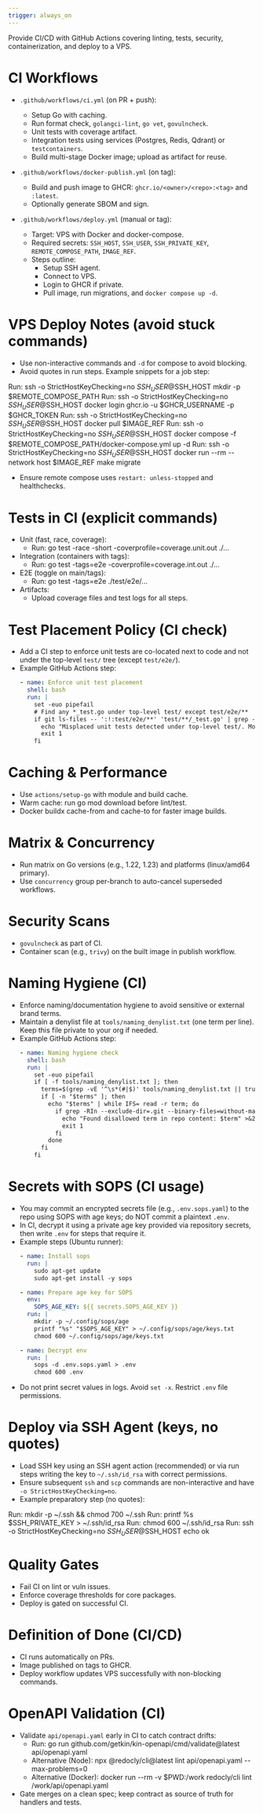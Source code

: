 ```yaml
---
trigger: always_on
---
```


Provide CI/CD with GitHub Actions covering linting, tests, security, containerization, and deploy to a VPS.

# CI Workflows
- `.github/workflows/ci.yml` (on PR + push):
  - Setup Go with caching.
  - Run format check, `golangci-lint`, `go vet`, `govulncheck`.
  - Unit tests with coverage artifact.
  - Integration tests using services (Postgres, Redis, Qdrant) or `testcontainers`.
  - Build multi-stage Docker image; upload as artifact for reuse.

- `.github/workflows/docker-publish.yml` (on tag):
  - Build and push image to GHCR: `ghcr.io/<owner>/<repo>:<tag>` and `:latest`.
  - Optionally generate SBOM and sign.

- `.github/workflows/deploy.yml` (manual or tag):
  - Target: VPS with Docker and docker-compose.
  - Required secrets: `SSH_HOST`, `SSH_USER`, `SSH_PRIVATE_KEY`, `REMOTE_COMPOSE_PATH`, `IMAGE_REF`.
  - Steps outline:
    - Setup SSH agent.
    - Connect to VPS.
    - Login to GHCR if private.
    - Pull image, run migrations, and `docker compose up -d`.

# VPS Deploy Notes (avoid stuck commands)
- Use non-interactive commands and `-d` for compose to avoid blocking.
- Avoid quotes in run steps. Example snippets for a job step:

Run: ssh -o StrictHostKeyChecking=no $SSH_USER@$SSH_HOST mkdir -p $REMOTE_COMPOSE_PATH
Run: ssh -o StrictHostKeyChecking=no $SSH_USER@$SSH_HOST docker login ghcr.io -u $GHCR_USERNAME -p $GHCR_TOKEN
Run: ssh -o StrictHostKeyChecking=no $SSH_USER@$SSH_HOST docker pull $IMAGE_REF
Run: ssh -o StrictHostKeyChecking=no $SSH_USER@$SSH_HOST docker compose -f $REMOTE_COMPOSE_PATH/docker-compose.yml up -d
Run: ssh -o StrictHostKeyChecking=no $SSH_USER@$SSH_HOST docker run --rm --network host $IMAGE_REF make migrate

- Ensure remote compose uses `restart: unless-stopped` and healthchecks.

# Tests in CI (explicit commands)
- Unit (fast, race, coverage):
  - Run: go test -race -short -coverprofile=coverage.unit.out ./...
- Integration (containers with tags):
  - Run: go test -tags=e2e -coverprofile=coverage.int.out ./...
- E2E (toggle on main/tags):
  - Run: go test -tags=e2e ./test/e2e/...
- Artifacts:
  - Upload coverage files and test logs for all steps.

# Test Placement Policy (CI check)
- Add a CI step to enforce unit tests are co-located next to code and not under the top-level `test/` tree (except `test/e2e/`).
- Example GitHub Actions step:
  ```yaml
  - name: Enforce unit test placement
    shell: bash
    run: |
      set -euo pipefail
      # Find any *_test.go under top-level test/ except test/e2e/**
      if git ls-files -- ':!:test/e2e/**' 'test/**/_test.go' | grep -E '.+'; then
        echo "Misplaced unit tests detected under top-level test/. Move unit tests next to code (e.g., pkg/foo/foo_test.go)." >&2
        exit 1
      fi
  ```

# Caching & Performance
- Use `actions/setup-go` with module and build cache.
- Warm cache: run go mod download before lint/test.
- Docker buildx cache-from and cache-to for faster image builds.

# Matrix & Concurrency
- Run matrix on Go versions (e.g., 1.22, 1.23) and platforms (linux/amd64 primary).
- Use `concurrency` group per-branch to auto-cancel superseded workflows.

# Security Scans
- `govulncheck` as part of CI.
- Container scan (e.g., `trivy`) on the built image in publish workflow.

# Naming Hygiene (CI)
- Enforce naming/documentation hygiene to avoid sensitive or external brand terms.
- Maintain a denylist file at `tools/naming_denylist.txt` (one term per line). Keep this file private to your org if needed.
- Example GitHub Actions step:
  ```yaml
  - name: Naming hygiene check
    shell: bash
    run: |
      set -euo pipefail
      if [ -f tools/naming_denylist.txt ]; then
        terms=$(grep -vE '^\s*(#|$)' tools/naming_denylist.txt || true)
        if [ -n "$terms" ]; then
          echo "$terms" | while IFS= read -r term; do
            if grep -RIn --exclude-dir=.git --binary-files=without-match -- "$term" .; then
              echo "Found disallowed term in repo content: $term" >&2
              exit 1
            fi
          done
        fi
      fi
  ```

# Secrets with SOPS (CI usage)
- You may commit an encrypted secrets file (e.g., `.env.sops.yaml`) to the repo using SOPS with age keys; do NOT commit a plaintext `.env`.
- In CI, decrypt it using a private age key provided via repository secrets, then write `.env` for steps that require it.
- Example steps (Ubuntu runner):
  ```yaml
  - name: Install sops
    run: |
      sudo apt-get update
      sudo apt-get install -y sops

  - name: Prepare age key for SOPS
    env:
      SOPS_AGE_KEY: ${{ secrets.SOPS_AGE_KEY }}
    run: |
      mkdir -p ~/.config/sops/age
      printf "%s" "$SOPS_AGE_KEY" > ~/.config/sops/age/keys.txt
      chmod 600 ~/.config/sops/age/keys.txt

  - name: Decrypt env
    run: |
      sops -d .env.sops.yaml > .env
      chmod 600 .env
  ```
- Do not print secret values in logs. Avoid `set -x`. Restrict `.env` file permissions.

# Deploy via SSH Agent (keys, no quotes)
- Load SSH key using an SSH agent action (recommended) or via run steps writing the key to `~/.ssh/id_rsa` with correct permissions.
- Ensure subsequent `ssh` and `scp` commands are non-interactive and have `-o StrictHostKeyChecking=no`.
- Example preparatory step (no quotes):

Run: mkdir -p ~/.ssh && chmod 700 ~/.ssh
Run: printf %s $SSH_PRIVATE_KEY > ~/.ssh/id_rsa
Run: chmod 600 ~/.ssh/id_rsa
Run: ssh -o StrictHostKeyChecking=no $SSH_USER@$SSH_HOST echo ok

# Quality Gates
- Fail CI on lint or vuln issues.
- Enforce coverage thresholds for core packages.
- Deploy is gated on successful CI.

# Definition of Done (CI/CD)
- CI runs automatically on PRs.
- Image published on tags to GHCR.
- Deploy workflow updates VPS successfully with non-blocking commands.

# OpenAPI Validation (CI)
- Validate `api/openapi.yaml` early in CI to catch contract drifts:
  - Run: go run github.com/getkin/kin-openapi/cmd/validate@latest api/openapi.yaml
  - Alternative (Node): npx @redocly/cli@latest lint api/openapi.yaml --max-problems=0
  - Alternative (Docker): docker run --rm -v $PWD:/work redocly/cli lint /work/api/openapi.yaml
- Gate merges on a clean spec; keep contract as source of truth for handlers and tests.
